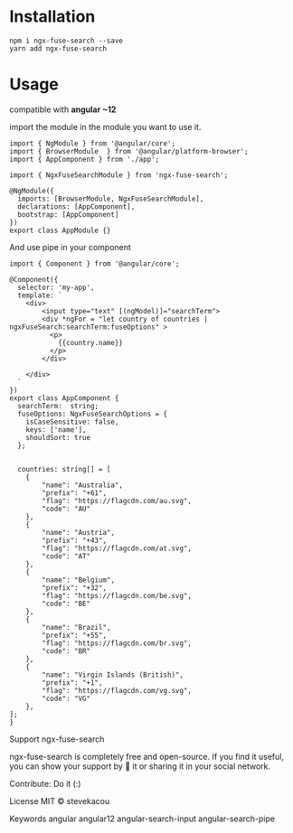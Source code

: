 # Installation

```
npm i ngx-fuse-search --save
yarn add ngx-fuse-search 
```

# Usage

compatible with **angular ~12**

import the module in the module you want to use it.

```
import { NgModule } from '@angular/core';
import { BrowserModule  } from '@angular/platform-browser';
import { AppComponent } from './app';
 
import { NgxFuseSearchModule } from 'ngx-fuse-search';
 
@NgModule({
  imports: [BrowserModule, NgxFuseSearchModule],
  declarations: [AppComponent],
  bootstrap: [AppComponent]
})
export class AppModule {}
```

And use pipe in your component

```
import { Component } from '@angular/core';
 
@Component({
  selector: 'my-app',
  template: `
    <div>
        <input type="text" [(ngModel)]="searchTerm">
        <div *ngFor = "let country of countries | ngxFuseSearch:searchTerm:fuseOptions" >
          <p>
            {{country.name}}
          </p>
        </div>
 
    </div>  
  `
}) 
export class AppComponent {
  searchTerm:  string; 
  fuseOptions: NgxFuseSearchOptions = {
    isCaseSensitive: false,
    keys: ['name'],
    shouldSort: true
  };

  
  countries: string[] = [
    {
        "name": "Australia",
        "prefix": "+61",
        "flag": "https://flagcdn.com/au.svg",
        "code": "AU"
    },
    {
        "name": "Austria",
        "prefix": "+43",
        "flag": "https://flagcdn.com/at.svg",
        "code": "AT"
    },
    {
        "name": "Belgium",
        "prefix": "+32",
        "flag": "https://flagcdn.com/be.svg",
        "code": "BE"
    },
    {
        "name": "Brazil",
        "prefix": "+55",
        "flag": "https://flagcdn.com/br.svg",
        "code": "BR"
    },
    {
        "name": "Virgin Islands (British)",
        "prefix": "+1",
        "flag": "https://flagcdn.com/vg.svg",
        "code": "VG"
    },
];
}
```

Support ngx-fuse-search

ngx-fuse-search is completely free and open-source. If you find it useful, you can show your support by 🌟 it or sharing it in your social network.

Contribute:
Do it (:)

License
MIT © stevekacou

Keywords
angular angular12 angular-search-input angular-search-pipe
